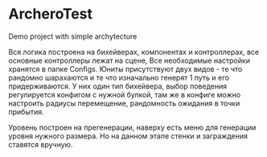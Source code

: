 # ArcheroTest
Demo project with simple archytecture

Вся логика построена на бихейверах, компонентах и контроллерах, все основные контроллеры лежат на сцене, 
Все необходимые настройки хранятся в папке Configs. Юниты присутствуют двух видов - те что рандомно шарахаются и те что изначально генерят 1 путь и его придерживаются.
У них один тип бихейвера, выбор поведения регулируется конфигом с нужной булкой, там же в конфиге можно настроить радиусы перемещение, рандомность ожидания в точки прибытия.

Уровень построен на прегенерации, наверху есть меню для генерации уровня нужного размера. Но на данном этапе стенки и заграждения ставятся вручную. 
